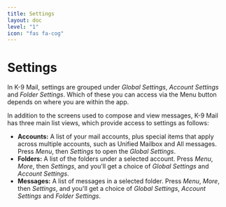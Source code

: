 ```yaml
---
title: Settings 
layout: doc
level: "1"
icon: "fas fa-cog"
---
```


# Settings

In K-9 Mail, settings are grouped under *Global Settings*, *Account Settings* and *Folder Settings*. Which of these you can access via the Menu button depends on where you are within the app.

In addition to the screens used to compose and view messages, K-9 Mail has three main list views, which provide access to settings as follows:

* **Accounts:** A list of your mail accounts, plus special items that apply across multiple accounts, such as Unified Mailbox and All messages. Press *Menu*, then *Settings* to open the *Global Settings*.
* **Folders:** A list of the folders under a selected account. Press *Menu*, *More*, then *Settings*, and you'll get a choice of *Global Settings* and *Account Settings*.
* **Messages:** A list of messages in a selected folder. Press *Menu*, *More*, then *Settings*, and you'll get a choice of *Global Settings*, *Account Settings* and *Folder Settings*.

